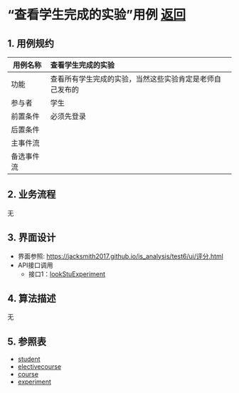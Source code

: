 ﻿﻿<!-- markdownlint-disable MD033-->
<!-- 禁止MD033类型的警告 https://www.npmjs.com/package/markdownlint -->

# “查看学生完成的实验”用例 [返回](../README.md)
## 1. 用例规约

|用例名称|查看学生完成的实验|
|-------|:----------|
|功能|查看所有学生完成的实验，当然这些实验肯定是老师自己发布的|
|参与者|学生|
|前置条件|必须先登录|
|后置条件| |
|主事件流| |
|备选事件流| |

## 2. 业务流程
无

## 3. 界面设计
- 界面参照: https://jacksmith2017.github.io/is_analysis/test6/ui/评分.html
- API接口调用
    - 接口1：[lookStuExperiment](../接口/lookStuExperiment.md)

## 4. 算法描述
无

## 5. 参照表
- [student](../数据库设计.md/#student)
- [electivecourse](../数据库设计.md/#electivecourse)
- [course](../数据库设计.md/#course)
- [experiment](../数据库设计.md/#experiment)
